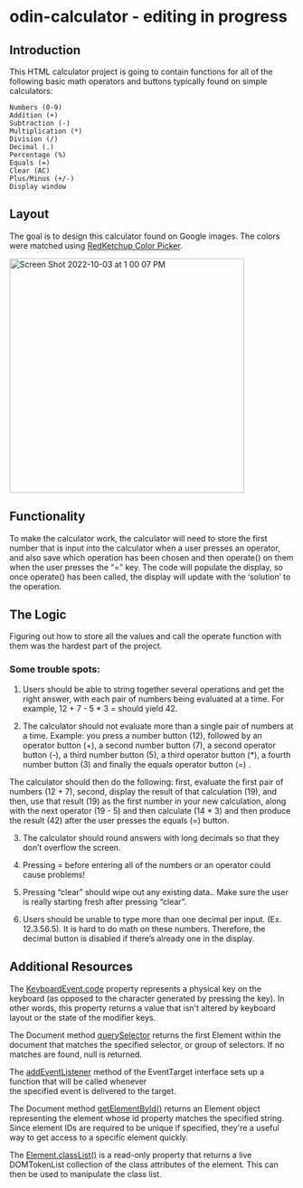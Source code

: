 # odin-calculator - editing in progress

## Introduction

This HTML calculator project is going to contain functions for all of the following basic math operators and buttons typically found on simple calculators:

    Numbers (0-9)
    Addition (+)
    Subtraction (-)
    Multiplication (*)
    Division (/)
    Decimal (.)
    Percentage (%)
    Equals (=)
    Clear (AC)
    Plus/Minus (+/-)
    Display window

## Layout

The goal is to design this calculator found on Google images. The colors were matched using [RedKetchup Color Picker](https://redketchup.io/color-picker).

<img width="415" alt="Screen Shot 2022-10-03 at 1 00 07 PM" src="https://user-images.githubusercontent.com/61169982/193636711-5ed0e16f-3f43-46ae-85da-84155d913a57.png">

## Functionality

To make the calculator work, the calculator will need to store the first number that is input into the calculator when a user presses an operator, and also save which operation has been chosen and then operate() on them when the user presses the “=” key. The code will populate the display, so once operate() has been called, the display will update with the ‘solution’ to the operation.

## The Logic

Figuring out how to store all the values and call the operate function with them was the hardest part of the project.

### Some trouble spots:

1. Users should be able to string together several operations and get the
   right answer, with each pair of numbers being evaluated at a time. For example,
   12 + 7 - 5 \* 3 = should yield 42.

2. The calculator should not evaluate more than a single pair of numbers
   at a time. Example: you press a number button (12), followed by an operator
   button (+), a second number button (7), a second operator button (-), a third
   number button (5), a third operator button (\*), a fourth number button (3) and
   finally the equals operator button (=) .

The calculator should then do the following: first, evaluate the first pair of
numbers (12 + 7), second, display the result of that calculation (19), and then,
use that result (19) as the first number in your new calculation, along with the
next operator (19 - 5) and then calculate (14 \* 3) and then produce the result (42)
after the user presses the equals (=) button.

3. The calculator should round answers with long decimals so that they don’t overflow
   the screen.

4. Pressing = before entering all of the numbers or an operator could cause problems!

5. Pressing “clear” should wipe out any existing data.. Make sure the user is really
   starting fresh after pressing “clear”.

6. Users should be unable to type more than one decimal per input. (Ex. 12.3.56.5).
   It is hard to do math on these numbers. Therefore, the decimal button is disabled if
   there’s already one in the display.

## Additional Resources

The [KeyboardEvent.code](https://developer.mozilla.org/en-US/docs/Web/API/KeyboardEvent/code) property represents a physical key on the keyboard (as opposed to the character generated
by pressing the key). In other words, this property returns a value that isn't altered by
keyboard layout or the state of the modifier keys.

The Document method [querySelector](https://developer.mozilla.org/en-US/docs/Web/API/Document/querySelector) returns the first Element within the document that matches the specified
selector, or group of selectors. If no matches are found, null is returned.

The [addEventListener](https://developer.mozilla.org/en-US/docs/Web/API/EventTarget/addEventListener) method of the EventTarget interface sets up a function that will be called whenever  
the specified event is delivered to the target.

The Document method [getElementById()](https://developer.mozilla.org/en-US/docs/Web/API/Document/getElementById) returns an Element object representing the element whose id property matches the specified string. Since element IDs are required to be unique if specified, they're
a useful way to get access to a specific element quickly.

The [Element.classList()](https://developer.mozilla.org/en-US/docs/Web/API/Element/classList) is a read-only property that returns a live DOMTokenList collection of the class attributes of the element. This can then be used to manipulate the class list.
